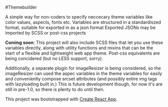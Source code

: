 #Themebuilder

A simple way for non-coders to specify neccecary theme variables like color values, aspects, fonts etc.
Variables are structured in a standardiszed format, suitable for exported in as a json format
Exported JSONs may be imported by SCSS or post-css projects

**Coming soon**: This project will also include SCSS files that let you use these variables directly, along with utility functions and mixins that can be the start of a flexible and lightweight web app theme. Post-css equivalents are being concidered (but no LESS support, sorry).

Additionally, a separate plugin for imageResizer is being considered, so the imageResizer can used the aspec variables in the theme variables for easily and conveniently compose srcset attributes (and possibly entire img tags with lazyloading built in.) This is future development though, for now it's  are still in pre-1.0, so there is plenty to do until then.

This project was bootstrapped with [Create React App](https://github.com/facebookincubator/create-react-app).
